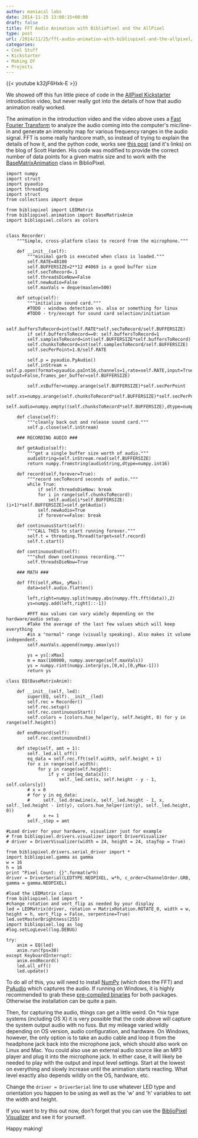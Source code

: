 ```yaml
---
author: maniacal labs
date: 2014-11-25 13:00:15+00:00
draft: false
title: FFT Audio Animation with BiblioPixel and the AllPixel
type: post
url: /2014/11/25/fft-audio-animation-with-bibliopixel-and-the-allpixel/
categories:
- Cool Stuff
- Kickstarter
- Making Of
- Projects
---
```


{{< youtube k32jF6Hxk-E >}}

We showed off this fun little piece of code in the [AllPixel Kickstarter](https://www.kickstarter.com/projects/1101128588/allpixel-usb-interface-for-all-your-led-needs/) introduction video, but never really got into the details of how that audio animation really worked.

The animation in the introduction video and the video above uses a [Fast Fourier Transform](http://en.wikipedia.org/wiki/Fast_Fourier_transform) to analyze the audio coming into the computer's mic/line-in and generate an intensity map for various frequency ranges in the audio signal. FFT is some really hardcore math, so instead of trying to explain the details of how it, and the python code, works see [this post](http://www.swharden.com/blog/2013-05-09-realtime-fft-audio-visualization-with-python/) (and it's links) on the blog of Scott Harden. His code was modified to provide the correct number of data points for a given matrix size and to work with the [BaseMatrixAnimation](https://github.com/ManiacalLabs/bibliopixel/wiki/Animations#class-basematrixanim) class in BiblioPixel.




    import numpy
    import struct
    import pyaudio
    import threading
    import struct
    from collections import deque

    from bibliopixel import LEDMatrix
    from bibliopixel.animation import BaseMatrixAnim
    import bibliopixel.colors as colors


    class Recorder:
        """Simple, cross-platform class to record from the microphone."""

        def __init__(self):
            """minimal garb is executed when class is loaded."""
            self.RATE=48100
            self.BUFFERSIZE=2**12 #4069 is a good buffer size
            self.secToRecord=.1
            self.threadsDieNow=False
            self.newAudio=False
            self.maxVals = deque(maxlen=500)

        def setup(self):
            """initialize sound card."""
            #TODO - windows detection vs. alsa or something for linux
            #TODO - try/except for sound card selection/initiation

            self.buffersToRecord=int(self.RATE*self.secToRecord/self.BUFFERSIZE)
            if self.buffersToRecord==0: self.buffersToRecord=1
            self.samplesToRecord=int(self.BUFFERSIZE*self.buffersToRecord)
            self.chunksToRecord=int(self.samplesToRecord/self.BUFFERSIZE)
            self.secPerPoint=1.0/self.RATE

            self.p = pyaudio.PyAudio()
            self.inStream = self.p.open(format=pyaudio.paInt16,channels=1,rate=self.RATE,input=True, output=False,frames_per_buffer=self.BUFFERSIZE)

            self.xsBuffer=numpy.arange(self.BUFFERSIZE)*self.secPerPoint
            self.xs=numpy.arange(self.chunksToRecord*self.BUFFERSIZE)*self.secPerPoint
            self.audio=numpy.empty((self.chunksToRecord*self.BUFFERSIZE),dtype=numpy.int16)

        def close(self):
            """cleanly back out and release sound card."""
            self.p.close(self.inStream)

        ### RECORDING AUDIO ###

        def getAudio(self):
            """get a single buffer size worth of audio."""
            audioString=self.inStream.read(self.BUFFERSIZE)
            return numpy.fromstring(audioString,dtype=numpy.int16)

        def record(self,forever=True):
            """record secToRecord seconds of audio."""
            while True:
                if self.threadsDieNow: break
                for i in range(self.chunksToRecord):
                    self.audio[i*self.BUFFERSIZE:(i+1)*self.BUFFERSIZE]=self.getAudio()
                self.newAudio=True
                if forever==False: break

        def continuousStart(self):
            """CALL THIS to start running forever."""
            self.t = threading.Thread(target=self.record)
            self.t.start()

        def continuousEnd(self):
            """shut down continuous recording."""
            self.threadsDieNow=True

        ### MATH ###

        def fft(self,xMax, yMax):
            data=self.audio.flatten()

            left,right=numpy.split(numpy.abs(numpy.fft.fft(data)),2)
            ys=numpy.add(left,right[::-1])

            #FFT max values can vary widely depending on the hardware/audio setup.
            #Take the average of the last few values which will keep everything
            #in a "normal" range (visually speaking). Also makes it volume independent.
            self.maxVals.append(numpy.amax(ys))

            ys = ys[:xMax]
            m = max(100000, numpy.average(self.maxVals))
            ys = numpy.rint(numpy.interp(ys,[0,m],[0,yMax-1]))
            return ys

    class EQ(BaseMatrixAnim):

        def __init__(self, led):
            super(EQ, self).__init__(led)
            self.rec = Recorder()
            self.rec.setup()
            self.rec.continuousStart()
            self.colors = [colors.hue_helper(y, self.height, 0) for y in range(self.height)]

        def endRecord(self):
            self.rec.continuousEnd()

        def step(self, amt = 1):
            self._led.all_off()
            eq_data = self.rec.fft(self.width, self.height + 1)
            for x in range(self.width):
                for y in range(self.height):
                    if y < int(eq_data[x]):
                        self._led.set(x, self.height - y - 1, self.colors[y])
            # x = 0
            # for y in eq_data:
            #     self._led.drawLine(x, self._led.height - 1, x, self._led.height - int(y), colors.hue_helper(int(y), self._led.height, 0))
            #     x += 1
            self._step = amt

    #Load driver for your hardware, visualizer just for example
    # from bibliopixel.drivers.visualizer import DriverVisualizer
    # driver = DriverVisualizer(width = 24, height = 24, stayTop = True)

    from bibliopixel.drivers.serial_driver import *
    import bibliopixel.gamma as gamma
    w = 16
    h = 16
    print "Pixel Count: {}".format(w*h)
    driver = DriverSerial(LEDTYPE.NEOPIXEL, w*h, c_order=ChannelOrder.GRB, gamma = gamma.NEOPIXEL)

    #load the LEDMatrix class
    from bibliopixel.led import *
    #change rotation and vert_flip as needed by your display
    led = LEDMatrix(driver, rotation = MatrixRotation.ROTATE_0, width = w, height = h, vert_flip = False, serpentine=True)
    led.setMasterBrightness(255)
    import bibliopixel.log as log
    #log.setLogLevel(log.DEBUG)

    try:
        anim = EQ(led)
        anim.run(fps=30)
    except KeyboardInterrupt:
        anim.endRecord()
        led.all_off()
        led.update()




To do all of this, you will need to install [NumPy](http://www.numpy.org/) (which does the FFT) and [PyAudio](http://people.csail.mit.edu/hubert/pyaudio/) which captures the audio. If running on Windows, it is highly recommended to grab these [pre-compiled binaries](http://www.lfd.uci.edu/~gohlke/pythonlibs/) for both packages. Otherwise the installation can be quite a pain.

Then, for capturing the audio, things can get a little weird. On *nix type systems (including OS X) it is very possible that the code above will capture the system output audio with no fuss. But my mileage varied wildly depending on OS version, audio configuration, and hardware. On Windows, however, the only option is to take an audio cable and loop it from the headphone jack back into the microphone jack, which should also work on Linux and Mac. You could also use an external audio source like an MP3 player and plug it into the microphone jack. In either case, it will likely be needed to play with the output and input level settings. Start at the lowest on everything and slowly increase until the animation starts reacting. What level exactly also depends wildly on the OS, hardware, etc.

Change the `driver = DriverSerial` line to use whatever LED type and orientation you happen to be using as well as the 'w' and 'h' variables to set the width and height.

If you want to try this out now, don't forget that you can use the [BiblioPixel Visualizer](https://www.kickstarter.com/projects/1101128588/allpixel-usb-interface-for-all-your-led-needs/posts/1050419) and see it for yourself.

Happy making!
